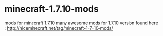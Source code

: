 # minecraft-1.7.10-mods
mods for minecraft 1.7.10 
many awesome mods for 1.7.10 version found here : 
http://niceminecraft.net/tag/minecraft-1-7-10-mods/

